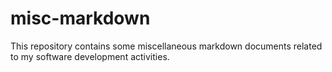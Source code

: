 # misc-markdown
This repository contains some miscellaneous markdown documents related to my software development activities.
